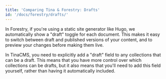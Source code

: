 ```yaml
---
title: 'Comparing Tina & Forestry: Drafts'
id: '/docs/forestry/drafts/'
---
```


In Forestry, if you're using a static site generator like Hugo, we automatically show a "draft" toggle for each document. This makes it easy to switch between draft and published versions of your content, and to preview your changes before making them live.

In TinaCMS, you need to explicitly add a "draft" field to any collections that can be a draft. This means that you have more control over which collections can be drafts, but it also means that you'll need to add this field yourself, rather than having it automatically included.
